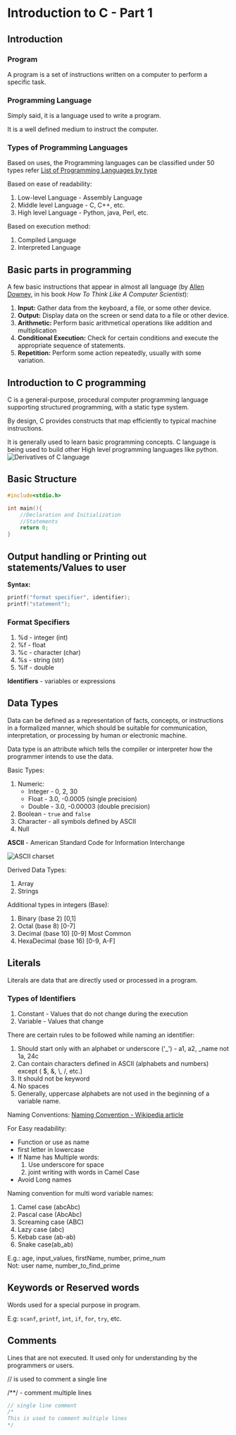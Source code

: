 # Introduction to C - Part 1

## Introduction

### Program

A program is a set of instructions written on a computer to perform a specific task.  

### Programming Language

Simply said, it is a language used to write a program.  

It is a well defined medium to instruct the computer.  

### Types of Programming Languages

Based on uses, the Programming languages can be classified under 50 types refer [List of Programming Languages by type](https://en.wikipedia.org/wiki/List_of_programming_languages_by_type)  

Based on ease of readability:

1. Low-level Language - Assembly Language
2. Middle level Language - C, C++, etc.
3. High level Language - Python, java, Perl, etc.

Based on execution method:  

1. Compiled Language
2. Interpreted Language

## Basic parts in programming

A few basic instructions that appear in almost all language (by [Allen Downey](https://en.wikipedia.org/wiki/Allen_Downey), in his book *How To Think Like A Computer Scientist*):

1. **Input:** Gather data from the keyboard, a file, or some other device.
2. **Output:** Display data on the screen or send data to a file or other device.
3. **Arithmetic:** Perform basic arithmetical operations like addition and multiplication
4. **Conditional Execution:** Check for certain conditions and execute the appropriate sequence of statements.
5. **Repetition:** Perform some action repeatedly, usually with some variation.

## Introduction to C programming

C is a general-purpose, procedural computer programming language supporting structured programming, with a static type system.  

By design, C provides constructs that map efficiently to typical machine instructions.  

It is generally used to learn basic programming concepts. C language is being used to build other High level programming languages like python.  
![Derivatives of C language](Clogo.png)

## Basic Structure

```c
#include<stdio.h>

int main(){
    //Declaration and Initialization
    //Statements
    return 0;
}
```

## Output handling or Printing out statements/Values to user

**Syntax:**

```c
printf("format specifier", identifier);
printf("statement");
```

### Format Specifiers

1. %d - integer (int)
2. %f - float
3. %c - character (char)
4. %s - string (str)
5. %lf - double

**Identifiers** - variables or expressions

## Data Types

Data can be defined as a representation of facts, concepts, or instructions in a formalized manner, which should be suitable for communication, interpretation, or processing by human or electronic machine.  

Data type is an attribute which tells the compiler or interpreter how the programmer intends to use the data.  

Basic Types:

1. Numeric:  
    - Integer - 0, 2, 30
    - Float - 3.0, -0.0005 (single precision)
    - Double - 3.0, -0.00003 (double precision)
2. Boolean - `true` and `false`
3. Character - all symbols defined by ASCII
4. Null

**ASCII** - American Standard Code for Information Interchange

![ASCII charset](ASCII_chart.png)

Derived Data Types:

1. Array
2. Strings

Additional types in integers (Base):

1. Binary (base 2) [0,1]
2. Octal (base 8) [0-7]
3. Decimal (base 10) [0-9] Most Common
4. HexaDecimal (base 16) [0-9, A-F]

## Literals

Literals are data that are directly used or processed in a program.

### Types of Identifiers

1. Constant - Values that do not change during the execution
2. Variable - Values that change

There are certain rules to be followed while naming an identifier:

1. Should start only with an alphabet or underscore ('\_') - a1, a2, \_name not 1a, 24c
2. Can contain characters defined in ASCII (alphabets and numbers) except ( &#36;, &, \\, /, etc.)
3. It should not be keyword
4. No spaces
5. Generally, uppercase alphabets are not used in the beginning of a variable name.

Naming Conventions: [Naming Convention - Wikipedia article](https://en.wikipedia.org/wiki/Naming_convention_(programming))  

For Easy readability:

- Function or use as name
- first letter in lowercase
- If Name has Multiple words:
    1. Use underscore for space
    2. joint writing with words in Camel Case
- Avoid Long names

Naming convention for multi word variable names:

1. Camel case (abcAbc)
2. Pascal case (AbcAbc)
3. Screaming case (ABC)
4. Lazy case (abc)
5. Kebab case (ab-ab)
6. Snake case(ab_ab)

E.g.: age, input_values, firstName, number, prime_num  
Not: user name, number_to_find_prime

## Keywords or Reserved words

Words used for a special purpose in program.

E.g: `scanf`, `printf`, `int`, `if`, `for`, `try`, etc.

## Comments

Lines that are not executed. It used only for understanding by the programmers or users.

// is used to comment a single line

/**/ - comment multiple lines

```c
// single line comment
/*
This is used to comment multiple lines
*/
```
